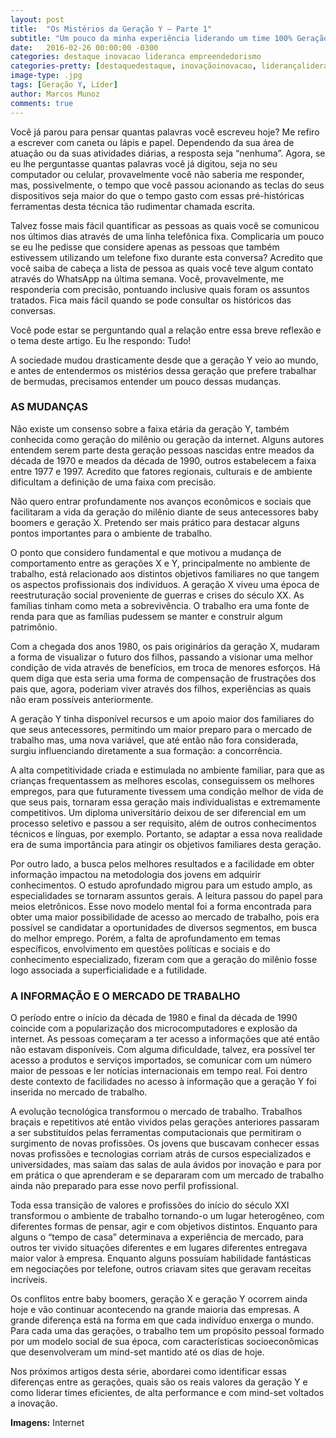 ```yaml
---
layout: post
title:  "Os Mistérios da Geração Y – Parte 1"
subtitle: "Um pouco da minha experiência liderando um time 100% Geração Y de alta performance."
date:   2016-02-26 00:00:00 -0300
categories: destaque inovacao lideranca empreendedorismo
categories-pretty: [destaquedestaque, inovaçãoinovacao, liderançalideranca, empreendedorismoempreendedorismo]
image-type: .jpg
tags: [Geração Y, Líder]
author: Marcos Munoz
comments: true
---
```

Você já parou para pensar quantas palavras você escreveu hoje? Me refiro a escrever com caneta ou lápis e papel. Dependendo da sua área de atuação ou da suas atividades diárias, a resposta seja “nenhuma”. Agora, se eu lhe perguntasse quantas palavras você já digitou, seja no seu computador ou celular, provavelmente você não saberia me responder, mas, possivelmente, o tempo que você passou acionando as teclas do seus dispositivos seja maior do que o tempo gasto com essas pré-históricas ferramentas desta técnica tão rudimentar chamada escrita.

Talvez fosse mais fácil quantificar as pessoas as quais você se comunicou nos últimos dias através de uma linha telefônica fixa. Complicaria um pouco se eu lhe pedisse que considere apenas as pessoas que também estivessem utilizando um telefone fixo durante esta conversa? Acredito que você saiba de cabeça a lista de pessoa as quais você teve algum contato através do WhatsApp na última semana. Você, provavelmente, me responderia com precisão, pontuando inclusive quais foram os assuntos tratados. Fica mais fácil quando se pode consultar os históricos das conversas.

Você pode estar se perguntando qual a relação entre essa breve reflexão e o tema deste artigo. Eu lhe respondo: Tudo!

A sociedade mudou drasticamente desde que a geração Y veio ao mundo, e antes de entendermos os mistérios dessa geração que prefere trabalhar de bermudas, precisamos entender um pouco dessas mudanças.



### AS MUDANÇAS
Não existe um consenso sobre a faixa etária da geração Y, também conhecida como geração do milênio ou geração da internet. Alguns autores entendem serem parte desta geração pessoas nascidas entre meados da década de 1970 e meados da década de 1990, outros estabelecem a faixa entre 1977 e 1997. Acredito que fatores regionais, culturais e de ambiente dificultam a definição de uma faixa com precisão.

Não quero entrar profundamente nos avanços econômicos e sociais que facilitaram a vida da geração do milênio diante de seus antecessores baby boomers e geração X. Pretendo ser mais prático para destacar alguns pontos importantes para o ambiente de trabalho.

O ponto que considero fundamental e que motivou a mudança de comportamento entre as gerações X e Y, principalmente no ambiente de trabalho, está relacionado aos distintos objetivos familiares no que tangem os aspectos profissionais dos indivíduos. A geração X viveu uma época de reestruturação social proveniente de guerras e crises do século XX. As famílias tinham como meta a sobrevivência. O trabalho era uma fonte de renda para que as famílias pudessem se manter e construir algum patrimônio.

Com a chegada dos anos 1980, os pais originários da geração X, mudaram a forma de visualizar o futuro dos filhos, passando a visionar uma melhor condição de vida através de benefícios, em troca de menores esforços. Há quem diga que esta seria uma forma de compensação de frustrações dos pais que, agora, poderiam viver através dos filhos, experiências as quais não eram possíveis anteriormente.

A geração Y tinha disponível recursos e um apoio maior dos familiares do que seus antecessores, permitindo um maior preparo para o mercado de trabalho mas, uma nova variável, que até então não fora considerada, surgiu influenciando diretamente a sua formação: a concorrência.

A alta competitividade criada e estimulada no ambiente familiar, para que as crianças frequentassem as melhores escolas,  conseguissem os melhores empregos, para que futuramente tivessem uma condição melhor de vida de que seus pais, tornaram essa geração mais individualistas e extremamente competitivos. Um diploma universitário deixou de ser diferencial em um processo seletivo e passou a ser requisito, além de outros conhecimentos técnicos e línguas, por exemplo. Portanto, se adaptar a essa nova realidade era de suma importância para atingir os objetivos familiares desta geração.

Por outro lado, a busca pelos melhores resultados e a facilidade em obter informação impactou na metodologia dos jovens em adquirir conhecimentos. O estudo aprofundado migrou para um estudo amplo, as especialidades se tornaram assuntos gerais. A leitura passou do papel para meios eletrônicos. Esse novo modelo mental foi a forma encontrada para obter uma maior possibilidade de acesso ao mercado de trabalho, pois era possível se candidatar a oportunidades de diversos segmentos, em busca do melhor emprego. Porém, a falta de aprofundamento em temas específicos, envolvimento em questões políticas e sociais e do conhecimento especializado, fizeram com que a geração do milênio fosse logo associada a superficialidade e a futilidade.



### A INFORMAÇÃO E O MERCADO DE TRABALHO
O período entre o início da década de 1980 e final da década de 1990 coincide com a popularização dos microcomputadores e explosão da internet. As pessoas começaram a ter acesso a informações que até então não estavam disponíveis. Com alguma dificuldade, talvez, era possível ter acesso a produtos e serviços importados, se comunicar com um número maior de pessoas e ler notícias internacionais em tempo real. Foi dentro deste contexto de facilidades no acesso à informação que a geração Y foi inserida no mercado de trabalho.

A evolução tecnológica transformou o mercado de trabalho. Trabalhos braçais e repetitivos até então vividos pelas gerações anteriores passaram a ser substituídos pelas ferramentas computacionais que permitiram o surgimento de novas profissões. Os jovens que buscavam conhecer essas novas profissões e tecnologias corriam atrás de cursos especializados e universidades, mas saíam das salas de aula ávidos por inovação e para por em prática o que aprenderam e se depararam com um mercado de trabalho ainda não preparado para esse novo perfil profissional.

Toda essa transição de valores e profissões do início do século XXI transformou o ambiente de trabalho tornando-o um lugar heterogêneo, com diferentes formas de pensar, agir e com objetivos distintos. Enquanto para alguns o “tempo de casa” determinava a experiência de mercado, para outros ter vivido situações diferentes e em lugares diferentes entregava maior valor à empresa. Enquanto alguns possuíam habilidade fantásticas em negociações por telefone, outros criavam sites que geravam receitas incríveis.

Os conflitos entre baby boomers, geração X e geração Y ocorrem ainda hoje e vão continuar acontecendo na grande maioria das empresas. A grande diferença está na forma em que cada indivíduo enxerga o mundo. Para cada uma das gerações, o trabalho tem um propósito pessoal formado por um modelo social de sua época, com características socioeconômicas que desenvolveram um mind-set mantido até os dias de hoje.

Nos próximos artigos desta série, abordarei como identificar essas diferenças entre as gerações, quais são os reais valores da geração Y e como liderar times eficientes, de alta performance e com mind-set voltados a  inovação.

**Imagens:** Internet
